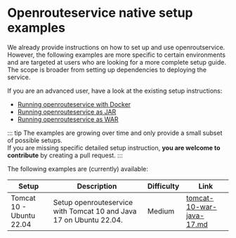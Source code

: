 # Openrouteservice native setup examples

We already provide instructions on how to set up and use openroutservice.
However, the following examples are more specific to certain environments and are targeted at users who are
looking for a more complete setup guide.
The scope is broader from setting up dependencies to deploying the service.

If you are an advanced user, have a look at the existing setup instructions:

- [Running openrouteservice with Docker](/run-instance/running-with-docker.md)
- [Running openrouteservice as JAR](/run-instance/running-jar.md)
- [Running openrouteservice as WAR](/run-instance/running-war.md)

::: tip
The examples are growing over time and only provide a small subset of possible setups. \
If you are missing specific detailed     setup instruction, **you are welcome to contribute** by creating a pull request.
:::

The following examples are (currently) available:

| Setup                    | Description                                                        | Difficulty | Link                                                 |
|--------------------------|--------------------------------------------------------------------|------------|------------------------------------------------------|
| Tomcat 10 - Ubuntu 22.04 | Setup openrouteservice with Tomcat 10 and Java 17 on Ubuntu 22.04. | Medium     | [tomcat-10-war-java-17.md](tomcat-10-ubuntu_22_04) |
